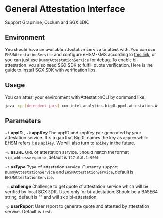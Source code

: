# General Attestation Interface

Support Grapmine, Occlum and SGX SDK.

## Environment
You should have an available attestation service to attest with. You can use `EHSMAttestationService` and configure eHSM-KMS according to [this link](https://github.com/intel-analytics/BigDL/tree/main/ppml/services/pccs-ehsm/kubernetes), or you can just use `DummyAttestationService` for debug. 
To enable bi-attestation, you also need SGX SDK to fulfill quote verification. [Here](https://github.com/intel-analytics/BigDL-core/tree/master/ppml#requirements) is the guide to install SGX SDK with verification libs.

## Usage
You can attest your environment with AttestationCLI by command like:
```bash
java -cp [dependent-jars] com.intel.analytics.bigdl.ppml.attestation.AttestationCLI -i <appID> -k <appKey> -u <asURL> -t <asType> -c <challenge> -p <userReport> 
```

## Parameters
`-i` **appID** , `-k` **appKey** The appID and appKey pair generated by your attestation service. It is a gap that BigDL names the key as `appkey` while EHSM refers it as `apikey`. We will also turn to `apikey` in the future.

`-u` **asURL** URL of attestation service. Should match the format `<ip_address>:<port>`, default is `127.0.0.1:9000`

`-t` **asType** Type of attestation service. Currently support `DummyAttestationService` and `EHSMAttestationService`, default is `EHSMAttestationService`.

`-c` **challenge** Challenge to get quote of attestation service which will be verified by local SGX SDK. Used only for bi-attestation. Should be a BASE64 string, default is "" and will skip bi-attestation.

`-p` **userReport** User report to generate quote and attested by attestation service. Default is `test`.
